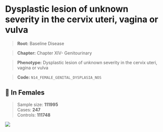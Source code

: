 # Dysplastic lesion of unknown severity in the cervix uteri, vagina or vulva

> **Root:** Baseline Disease  

> **Chapter:** Chapter XIV- Genitourinary  

> **Phenotype:** Dysplastic lesion of unknown severity in the cervix uteri, vagina or vulva  

> **Code:** `N14_FEMALE_GENITAL_DYSPLASIA_NOS`

## 👩 In Females  
> Sample size: **111995**  
> Cases: **247**  
> Controls: **111748**
<img src="/Disease/Figures/ALL/Baseline/N14_FEMALE_GENITAL_DYSPLASIA_NOS.png"/>
<CsvTable src="/Disease_Data/ALL/Baseline/LG_N14_FEMALE_GENITAL_DYSPLASIA_NOS.csv" label="🔍 View full results" />
